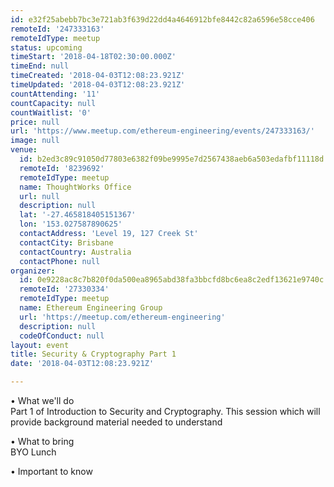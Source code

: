 ```yaml
---
id: e32f25abebb7bc3e721ab3f639d22dd4a4646912bfe8442c82a6596e58cce406
remoteId: '247333163'
remoteIdType: meetup
status: upcoming
timeStart: '2018-04-18T02:30:00.000Z'
timeEnd: null
timeCreated: '2018-04-03T12:08:23.921Z'
timeUpdated: '2018-04-03T12:08:23.921Z'
countAttending: '11'
countCapacity: null
countWaitlist: '0'
price: null
url: 'https://www.meetup.com/ethereum-engineering/events/247333163/'
image: null
venue:
  id: b2ed3c89c91050d77803e6382f09be9995e7d2567438aeb6a503edafbf11118d
  remoteId: '8239692'
  remoteIdType: meetup
  name: ThoughtWorks Office
  url: null
  description: null
  lat: '-27.465818405151367'
  lon: '153.027587890625'
  contactAddress: 'Level 19, 127 Creek St'
  contactCity: Brisbane
  contactCountry: Australia
  contactPhone: null
organizer:
  id: 0e9228ac8c7b820f0da500ea8965abd38fa3bbcfd8bc6ea8c2edf13621e9740c
  remoteId: '27330334'
  remoteIdType: meetup
  name: Ethereum Engineering Group
  url: 'https://meetup.com/ethereum-engineering'
  description: null
  codeOfConduct: null
layout: event
title: Security & Cryptography Part 1
date: '2018-04-03T12:08:23.921Z'

---
```

<p>• What we'll do<br/>Part 1 of Introduction to Security and Cryptography. This session which will provide background material needed to understand</p> <p>• What to bring<br/>BYO Lunch</p> <p>• Important to know</p>

